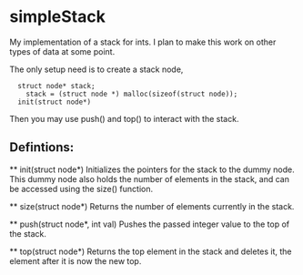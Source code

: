 # simpleStack
My implementation of a stack for ints. I plan to make this work on other types of data at some point.

The only setup need is to create a stack node,
```
  struct node* stack;
	stack = (struct node *) malloc(sizeof(struct node));
  init(struct node*)
```
Then you may use push() and top() to interact with the stack.

## Defintions:
** init(struct node*)
    Initializes the pointers for the stack to the dummy node. This dummy node also holds the number of elements in the stack, and can be accessed using the size() function.
    
** size(struct node*)
    Returns the number of elements currently in the stack.

** push(struct node*, int val)
    Pushes the passed integer value to the top of the stack.
    
** top(struct node*)
    Returns the top element in the stack and deletes it, the element after it is now the new top.
